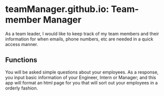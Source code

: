 # teamManager.github.io: Team-member Manager

As a team leader, I would like to keep track of my team members and their information for when emails, phone numbers, etc are needed in a quick access manner.

## Functions

You will be asked simple questions about your employees. As a response, you input basic information of your Engineer, Intern or Manager; and this app will format an html page for you that will sort out your employees in a orderly fashion.

